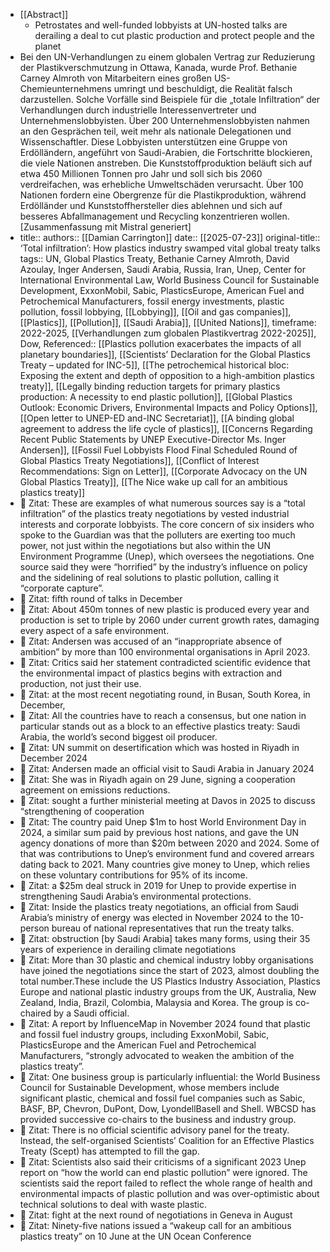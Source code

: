 - [[Abstract]]
	- Petrostates and well-funded lobbyists at UN-hosted talks are derailing a deal to cut plastic production and protect people and the planet
- Bei den UN-Verhandlungen zu einem globalen Vertrag zur Reduzierung der Plastikverschmutzung in Ottawa, Kanada, wurde Prof. Bethanie Carney Almroth von Mitarbeitern eines großen US-Chemieunternehmens umringt und beschuldigt, die Realität falsch darzustellen. Solche Vorfälle sind Beispiele für die „totale Infiltration“ der Verhandlungen durch industrielle Interessenvertreter und Unternehmenslobbyisten. Über 200 Unternehmenslobbyisten nahmen an den Gesprächen teil, weit mehr als nationale Delegationen und Wissenschaftler. Diese Lobbyisten unterstützen eine Gruppe von Erdölländern, angeführt von Saudi-Arabien, die Fortschritte blockieren, die viele Nationen anstreben. Die Kunststoffproduktion beläuft sich auf etwa 450 Millionen Tonnen pro Jahr und soll sich bis 2060 verdreifachen, was erhebliche Umweltschäden verursacht. Über 100 Nationen fordern eine Obergrenze für die Plastikproduktion, während Erdölländer und Kunststoffhersteller dies ablehnen und sich auf besseres Abfallmanagement und Recycling konzentrieren wollen. [Zusammenfassung mit Mistral generiert]
- title:: 
  authors:: [[Damian Carrington]]
  date:: [[2025-07-23]]
  original-title:: ‘Total infiltration’: How plastics industry swamped vital global treaty talks
  tags:: UN, Global Plastics Treaty, Bethanie Carney Almroth, David Azoulay, Inger Andersen, Saudi Arabia, Russia, Iran, Unep, Center for International Environmental Law, World Business Council for Sustainable Development, ExxonMobil, Sabic, PlasticsEurope, American Fuel and Petrochemical Manufacturers, fossil energy investments, plastic pollution, fossil lobbying, [[Lobbying]], [[Oil and gas companies]], [[Plastics]], [[Pollution]], [[Saudi Arabia]], [[United Nations]], timeframe: 2022-2025, [[Verhandlungen zum globalen Plastikvertrag 2022-2025]], Dow,
  Referenced:: [[Plastics pollution exacerbates the impacts of all planetary boundaries]], [[Scientists’ Declaration for the Global Plastics Treaty – updated for INC-5]], [[The petrochemical historical bloc: Exposing the extent and depth of opposition to a high-ambition plastics treaty]], [[Legally binding reduction targets for primary plastics production: A necessity to end plastic pollution]], [[Global Plastics Outlook: Economic Drivers, Environmental Impacts and Policy Options]], [[Open letter to UNEP-ED and-INC Secretariat]], [[A binding global agreement to address the life cycle of plastics]], [[Concerns Regarding Recent Public Statements by UNEP Executive-Director Ms. Inger Andersen]], [[Fossil Fuel Lobbyists Flood Final Scheduled Round of Global Plastics Treaty Negotiations]], [[Conflict of Interest Recommendations: Sign on Letter]], [[Corporate Advocacy on the UN Global Plastics Treaty]], [[The Nice wake up call for an ambitious plastics treaty]]
- 📌 Zitat: These are examples of what numerous sources say is a “total infiltration” of the plastics treaty negotiations by vested industrial interests and corporate lobbyists. The core concern of six insiders who spoke to the Guardian was that the polluters are exerting too much power, not just within the negotiations but also within the UN Environment Programme (Unep), which oversees the negotiations. One source said they were “horrified” by the industry’s influence on policy and the sidelining of real solutions to plastic pollution, calling it “corporate capture”.
- 📌 Zitat:  fifth round of talks in December
- 📌 Zitat: About 450m tonnes of new plastic is produced every year and production is set to triple by 2060 under current growth rates, damaging every aspect of a safe environment.
- 📌 Zitat: Andersen was accused of an “inappropriate absence of ambition” by more than 100 environmental organisations in April 2023.
- 📌 Zitat: Critics said her statement contradicted scientific evidence that the environmental impact of plastics begins with extraction and production, not just their use.
- 📌 Zitat:  at the most recent negotiating round, in Busan, South Korea, in December,
- 📌 Zitat: All the countries have to reach a consensus, but one nation in particular stands out as a block to an effective plastics treaty: Saudi Arabia, the world’s second biggest oil producer.
- 📌 Zitat: UN summit on desertification which was hosted in Riyadh in December 2024
- 📌 Zitat: Andersen made an official visit to Saudi Arabia in January 2024
- 📌 Zitat: She was in Riyadh again on 29 June, signing a cooperation agreement on emissions reductions.
- 📌 Zitat: sought a further ministerial meeting at Davos in 2025 to discuss “strengthening of cooperation
- 📌 Zitat: The country paid Unep $1m to host World Environment Day in 2024, a similar sum paid by previous host nations, and gave the UN agency donations of more than $20m between 2020 and 2024. Some of that was contributions to Unep’s environment fund and covered arrears dating back to 2021. Many countries give money to Unep, which relies on these voluntary contributions for 95% of its income.
- 📌 Zitat: a $25m deal struck in 2019 for Unep to provide expertise in strengthening Saudi Arabia’s environmental protections.
- 📌 Zitat: Inside the plastics treaty negotiations, an official from Saudi Arabia’s ministry of energy was elected in November 2024 to the 10-person bureau of national representatives that run the treaty talks.
- 📌 Zitat: obstruction [by Saudi Arabia] takes many forms, using their 35 years of experience in derailing climate negotiations
- 📌 Zitat: More than 30 plastic and chemical industry lobby organisations have joined the negotiations since the start of 2023, almost doubling the total number.These include the US Plastics Industry Association, Plastics Europe and national plastic industry groups from the UK, Australia, New Zealand, India, Brazil, Colombia, Malaysia and Korea. The group is co-chaired by a Saudi official.
- 📌 Zitat: A report by InfluenceMap in November 2024 found that plastic and fossil fuel industry groups, including ExxonMobil, Sabic, PlasticsEurope and the American Fuel and Petrochemical Manufacturers, “strongly advocated to weaken the ambition of the plastics treaty”.
- 📌 Zitat: One business group is particularly influential: the World Business Council for Sustainable Development, whose members include significant plastic, chemical and fossil fuel companies such as Sabic, BASF, BP, Chevron, DuPont, Dow, LyondellBasell and Shell. WBCSD has provided successive co-chairs to the business and industry group.
- 📌 Zitat: There is no official scientific advisory panel for the treaty. Instead, the self-organised Scientists’ Coalition for an Effective Plastics Treaty (Scept) has attempted to fill the gap.
- 📌 Zitat: Scientists also said their criticisms of a significant 2023 Unep report on “how the world can end plastic pollution” were ignored. The scientists said the report failed to reflect the whole range of health and environmental impacts of plastic pollution and was over-optimistic about technical solutions to deal with waste plastic.
- 📌 Zitat:  fight at the next round of negotiations in Geneva in August
- 📌 Zitat: Ninety-five nations issued a “wakeup call for an ambitious plastics treaty” on 10 June at the UN Ocean Conference